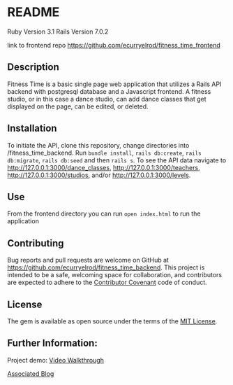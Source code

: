 # README

Ruby Version 3.1
Rails Version 7.0.2

link to frontend repo https://github.com/ecurryelrod/fitness_time_frontend 

## Description
Fitness Time is a basic single page web application that utilizes a Rails API backend with postgresql database and a Javascript frontend. A fitness studio, or in this case a dance studio, can add dance classes that get displayed on the page, can be edited, or deleted. 

## Installation
To initiate the API, clone this repository, change directories into /fitness_time_backend. Run `bundle install`, `rails db:create`, `rails db:migrate`, `rails db:seed` and then `rails s`. To see the API data navigate to http://127.0.0.1:3000/dance_classes, http://127.0.0.1:3000/teachers, http://127.0.0.1:3000/studios, and/or http://127.0.0.1:3000/levels.
## Use
From the frontend directory you can run `open index.html` to run the application

## Contributing
Bug reports and pull requests are welcome on GitHub at https://github.com/ecurryelrod/fitness_time_backend. This project is intended to be a safe, welcoming space for collaboration, and contributors are expected to adhere to the [Contributor Covenant](http://contributor-covenant.org) code of conduct.

## License

The gem is available as open source under the terms of the [MIT License](https://opensource.org/licenses/MIT).

## Further Information:

Project demo:
[Video Walkthrough](https://www.youtube.com/watch?v=aFeOXhzG8Hw)

[Associated Blog](https://ecurryelrod.medium.com/javascript-rails-api-my-journey-255e92a18ee3)
